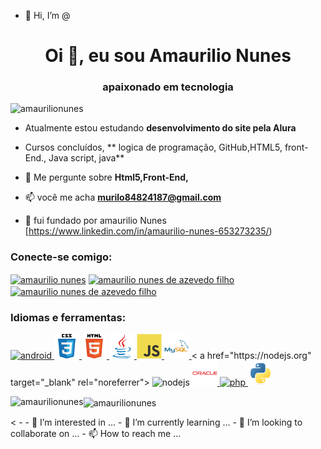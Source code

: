 - 👋 Hi, I’m @
<h1 align="center">Oi 👋, eu sou Amaurilio Nunes</h1>
<h3 align="center">apaixonado em tecnologia</h3>

<p align="left"> <img src="https:/ /komarev.com/ghpvc/?username=amaurilionfileunes&label=Pro%20views&color=0e75b6&style=flat" alt="amaurilionunes" /> </p>

- Atualmente estou estudando **desenvolvimento do site pela Alura**

- Cursos concluídos, ** logica de programação, GitHub,HTML5, front-End., Java script, java**

- 💬 Me pergunte sobre **Html5,Front-End,**

- 📫 você me acha **murilo84824187@gmail.com**

- 📄 fui fundado por amaurilio Nunes [https://www.linkedin.com/in/amaurilio-nunes-653273235/)

<h3 align="left">Conecte-se comigo:</h3>
<p align="left">
<a href="https://linkedin.com/in/amaurilio nunes" target="blank"><img align="center" src="https://raw.githubusercontent.com/rahuldkjain/github-profile- readme-generator/master/src/images/icons/Social/linked-in-alt.svg" alt="amaurilio nunes" height="30" width="40" /></a>
<a href="https ://fb.com/amaurilio nunes de azevedo filho" target="blank"><img align="center" src="https://raw.githubusercontent.com/rahuldkjain/github-profile-readme-generator/master /src/images/icons/Social/facebook.svg" alt="amaurilio nunes de azevedo filho" height="30" width="40" /></a>
<a href="https://instagram.com/amaurilio nunes de azevedo filho" target="blank"><img align="center" src="https://raw.githubusercontent.com/rahuldkjain/github-profile -readme-generator/master/src/images/icons/Social/instagram.svg" alt="amaurilio nunes de azevedo filho" height="30" width="40" /></a>
</p>

<h3 align="left">Idiomas e ferramentas:</h3>
<p align="left"> <a href="https://developer.android.com" target="_blank" rel="noreferrer"> <img src="https://raw.githubusercontent.com/devicons /devicon/master/icons/android/android-original-wordmark.svg" alt="android" width="40" height="40"/> </a> <a href="https://www.w3schools .com/css/" target="_blank" rel="noreferrer"> <img src="https://raw.githubusercontent.com/devicons/devicon/master/icons/css3/css3-original-wordmark.svg" alt="css3" width="40" height="40"/> </a> <a href="https://www.w3.org/html/" target="_blank" rel="noreferrer"><img src="https://raw.githubusercontent.com/devicons/devicon/master/icons/html5/html5-original-wordmark.svg" alt="html5" width="40" height="40"/> </a> <a href="https://www.java.com" target="_blank" rel="noreferrer"> <img src="https://raw.githubusercontent.com/devicons/devicon/master /icons/java/java-original.svg" alt="java" width="40" height="40"/> </a> <a href="https://developer.mozilla.org/en-US /docs/Web/JavaScript" target="_blank" rel="noreferrer"> <img src="https://raw.githubusercontent.com/devicons/devicon/master/icons/javascript/javascript-original.svg" alt ="javascript" width="40" height="40"/> </a> <a href="https://www.mysql.com/" target="_blank" rel="noreferrer"> <img src=" https://raw.githubusercontent.com/devicons/devicon/master/icons/mysql/mysql-original-wordmark.svg" alt="mysql" width="40" height="40"/> </a> < a href="https://nodejs.org" target="_blank" rel="noreferrer"> <img src="https://raw.githubusercontent.com/devicons/devicon/master/icons/nodejs/nodejs- original-wordmark.svg" alt="nodejs" width="40" height="40"/> </a> <a href="https://www.oracle.com/" target="_blank"rel="noreferrer"> <img src="https://raw.githubusercontent.com/devicons/devicon/master/icons/oracle/oracle-original.svg" alt="oracle" width="40" height=" 40"/> </a> <a href="https://www.php.net" target="_blank" rel="noreferrer"> <img src="https://raw.githubusercontent.com/devicons /devicon/master/icons/php/php-original.svg" alt="php" width="40" height="40"/> </a> <a href="https://www.python.org " target="_blank" rel="noreferrer"> <img src="https://raw.githubusercontent.com/devicons/devicon/master/icons/python/python-original.svg" alt="python" width= "40"altura="40"/> </a> </p>

<p><img align="left" src="https://github-readme-stats.vercel.app/api/top-langs?username=amaurilionunes&show_icons=true&locale=en&layout=compact" alt="amaurilionunes" /> </p>

<p> <img align="center" src="https://github-readme-stats.vercel.app/api?username=amaurilionunes&show_icons=true&locale=en" alt="amaurilionunes" /> </p>
<p><
- 
- 👀 I’m interested in ...
- 🌱 I’m currently learning ...
- 💞️ I’m looking to collaborate on ...
- 📫 How to reach me ...

<!---
Amaurilionunes/Amaurilionunes is a ✨ special ✨ repository because its `README.md` (this file) appears on your GitHub profile.
You can click the Preview link to take a look at your changes.
--->
